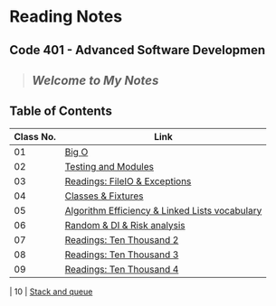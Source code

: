 # Reading Notes

## Code 401 - Advanced Software Developmen

 > ## *Welcome to My Notes*

## Table of Contents

| Class No. | Link                                                                                                                 |
| -- |----------------------------------------------------------------------------------------------------------------------|
| 01 | [Big O](https://muhammadqasemtarboush1.github.io/reading-notes/Class%2001/)                                          |
| 02 | [Testing and Modules](https://muhammadqasemtarboush1.github.io/reading-notes/Class%2002/)                            |
| 03 | [Readings: FileIO & Exceptions](https://muhammadqasemtarboush1.github.io/reading-notes/Class%2003/)                  |
| 04 | [Classes & Fixtures](https://muhammadqasemtarboush1.github.io/reading-notes/Class%2004/)                             |
| 05 | [Algorithm Efficiency & Linked Lists vocabulary](https://muhammadqasemtarboush1.github.io/reading-notes/Class%2005/) |
| 06 | [Random & DI & Risk analysis](https://muhammadqasemtarboush1.github.io/reading-notes/Class%2006/)                           |
| 07 | [Readings: Ten Thousand 2](https://muhammadqasemtarboush1.github.io/reading-notes/Class%2007/)
| 08 | [Readings: Ten Thousand 3](https://muhammadqasemtarboush1.github.io/reading-notes/Class%2008/)                           |
| 09 | [Readings: Ten Thousand 4](https://muhammadqasemtarboush1.github.io/reading-notes/Class%2009/)                           |

| 10 | [Stack and queue](https://muhammadqasemtarboush1.github.io/reading-notes/Class%2010/)  
